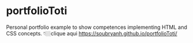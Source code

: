 # portfolioToti
Personal portfolio example to show competences implementing HTML and CSS concepts.
👇🏼clique aqui
https://soubryanh.github.io/portfolioToti/
